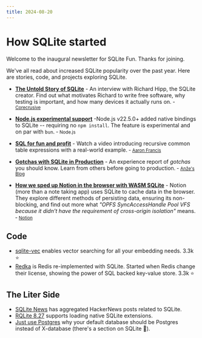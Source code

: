 ```yaml
---
title: 2024-08-20
---
```


# How SQLite started

Welcome to the inaugural newsletter for SQLite Fun. Thanks for joining.

We've all read about increased SQLite popularity over the past year. Here are
stories, code, and projects exploring SQLite.

- [**The Untold Story of SQLite**](https://corecursive.com/066-sqlite-with-richard-hipp/) - An interview with Richard Hipp, the SQLite creator. Find out what motivates Richard to write free software, why testing is important, and how many devices it actually runs on. &dash; <small>
  [Corecrusive](https://corecursive.com)</small>

- [**Node.js experimental support**](https://nodejs.org/api/sqlite.html) -Node.js v22.5.0+ added native bindings to SQLite -- requiring no `npm install`. The feature is experimental and on par with `bun`. &dash; <small>Node.js</small>

- [**SQL for fun and profit**](https://www.youtube.com/watch?v=sf_V8NC58gg) - Watch a video introducing recursive common table expressions with a real-world example. &dash; <small> [Aaron Francis](https://www.youtube.com/@aarondfrancis)</small>

- [**Gotchas with SQLite in Production**](https://blog.pecar.me/sqlite-prod) - An experience report of _gotchas_ you should know. Learn from others before going to production. &dash; <small>[Anže's Blog](https://blog.pecar.me)</small>

- [**How we sped up Notion in the browser with WASM SQLite**](https://www.notion.so/blog/how-we-sped-up-notion-in-the-browser-with-wasm-sqlite) - Notion (more than a note taking app) uses SQLite to cache data in the browser. They explore different methods of persisting data, ensuring its non-blocking, and find out more what _"OPFS SyncAccessHandle Pool VFS because it didn’t have the requirement of cross-origin isolation"_ means. &dash; <small>[Notion](https://www.notion.so) </small>

## Code

- [sqlite-vec](https://github.com/asg017/sqlite-vec) enables vector searching for all your embedding needs. 3.3k ⭐️
- [Redka](https://github.com/nalgeon/redka) is Redis re-implemented with SQLite. Started when Redis change their license, showing the power of SQL backed key-value store. 3.3k ⭐️

## The Liter Side

- [SQLite News](https://sqlite.news/) has aggregated HackerNews posts related to SQLite.
- [RQLite 8.27](https://www.philipotoole.com/rqlite-8-27-loadable-sqlite-extensions-support/) supports loading native SQLite extensions.
- [Just use Postgres](https://mccue.dev/pages/8-16-24-just-use-postgres) why your default database should be Postgres instead of X-database (there's a section on SQLite 🤔).